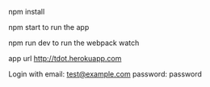 npm install

npm start to run the app

npm run dev to run the webpack watch


app url
http://tdot.herokuapp.com


Login with
email: test@example.com
password: password